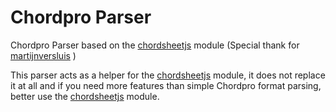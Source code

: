 # Chordpro Parser
Chordpro Parser based on the [chordsheetjs](https://www.npmjs.com/package/chordsheetjs "ChordSheeJS") module (Special thank for [martijnversluis](https://github.com/martijnversluis) )

This parser acts as a helper for the [chordsheetjs](https://www.npmjs.com/package/chordsheetjs "ChordSheeJS") module, it does not replace it at all and if you need more features than simple Chordpro format parsing, better use the [chordsheetjs](https://www.npmjs.com/package/chordsheetjs "ChordSheeJS") module.
